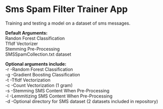 # Sms Spam Filter Trainer App

Training and testing a model on a dataset of sms messages.
<p>
  <b>Default Arguments:</b>
<br>
Randon Forest Classification
<br>
TfIdf Vectorizer
<br>
Stemming Pre-Processing
<br>
SMSSpamCollection.txt dataset
</p>
<p>
  <b>Optional arguments include:</b>
<br>
-r -Random Forest Classification
<br>
-g -Gradient Boosting Classification
<br>
-t -TfIdf Vectorization
<br>
-c -Count Vectorization (1 gram)
<br>
-s -Stemming SMS Content When Pre-Processing
<br>
-l -Lemmitizing SMS Content When Pre-Processing
<br>
-d -Optional directory for SMS dataset (2 datasets included in repository)
</p>
